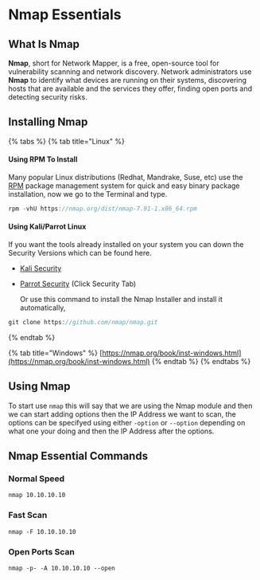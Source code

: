 # Nmap Essentials

## What Is Nmap

**Nmap**, short for Network Mapper, is a free, open-source tool for vulnerability scanning and network discovery. Network administrators use **Nmap** to identify what devices are running on their systems, discovering hosts that are available and the services they offer, finding open ports and detecting security risks.

## Installing Nmap

{% tabs %}
{% tab title="Linux" %}
#### Using RPM To Install

Many popular Linux distributions \(Redhat, Mandrake, Suse, etc\) use the [RPM](http://www.rpm.org/) package management system for quick and easy binary package installation, now we go to the Terminal and type.

```javascript
rpm -vhU https://nmap.org/dist/nmap-7.91-1.x86_64.rpm
```

#### Using Kali/Parrot Linux

If you want the tools already installed on your system you can down the Security Versions which can be found here.

* [Kali Security](https://www.kali.org/downloads/)  
* [Parrot Security](https://www.parrotsec.org/download/) \(Click Security Tab\)  

  Or use this command to install the Nmap Installer and install it automatically,

```javascript
git clone https://github.com/nmap/nmap.git
```
{% endtab %}

{% tab title="Windows" %}
[https://nmap.org/book/inst-windows.html](https://nmap.org/book/inst-windows.html)
{% endtab %}
{% endtabs %}

## Using Nmap

To start use `nmap` this will say that we are using the Nmap module and then we can start adding options then the IP Address we want to scan, the options can be specifyed using either `-option` or `--option` depending on what one your doing and then the IP Address after the options.

## Nmap Essential Commands 

### Normal Speed

```text
nmap 10.10.10.10
```

### Fast Scan

```text
nmap -F 10.10.10.10
```

### Open Ports Scan

```text
nmap -p- -A 10.10.10.10 --open
```

